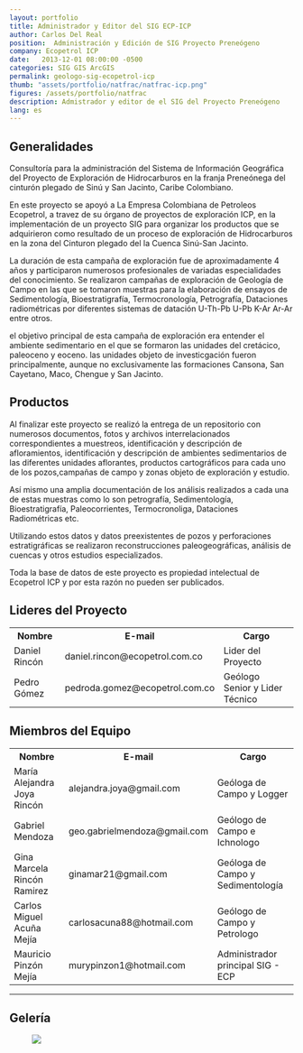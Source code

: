 ```yaml
---
layout: portfolio
title: Administrador y Editor del SIG ECP-ICP
author: Carlos Del Real
position:  Administración y Edición de SIG Proyecto Preneógeno
company: Ecopetrol ICP
date:   2013-12-01 08:00:00 -0500
categories: SIG GIS ArcGIS
permalink: geologo-sig-ecopetrol-icp
thumb: "assets/portfolio/natfrac/natfrac-icp.png"
figures: /assets/portfolio/natfrac
description: Admistrador y editor de el SIG del Proyecto Preneógeno
lang: es
---
```


## Generalidades

Consultoría para la administración del Sistema de Información Geográfica del Proyecto de Exploración de Hidrocarburos en la franja Preneónega del cinturón plegado de Sinú y San Jacinto, Caribe Colombiano.

En este proyecto se apoyó a La Empresa Colombiana de Petroleos Ecopetrol, a travez de su órgano de proyectos de exploración ICP, en la implementación de un proyecto SIG para organizar los productos que se adquirieron como resultado de un proceso de exploración de Hidrocarburos en la zona del Cinturon plegado del la Cuenca Sinú-San Jacinto.

La duración de esta campaña de exploración fue de aproximadamente 4 años y participaron numerosos profesionales de variadas especialidades del conocimiento. Se realizaron campañas de exploración de Geología de Campo en las que se tomaron muestras para la elaboración de ensayos de  Sedimentología, Bioestratigrafía, Termocronología, Petrografía, Dataciones radiométricas por diferentes sistemas de datación U-Th-Pb U-Pb K-Ar Ar-Ar entre otros.

el objetivo principal de esta campaña de exploración era entender el ambiente sedimentario en el que se formaron las unidades del cretácico, paleoceno y eoceno. las unidades objeto de investicgación fueron principalmente, aunque no exclusivamente las formaciones Cansona, San Cayetano, Maco, Chengue y San Jacinto.

## Productos

Al finalizar este proyecto se realizó la entrega de un repositorio con numerosos documentos, fotos y archivos interrelacionados correspondientes a muestreos, identificación y descripción de afloramientos, identificación y descripción de ambientes sedimentarios de las diferentes unidades aflorantes, productos cartográficos para cada uno de los pozos,campañas de campo y zonas objeto de exploración y estudio.

Así mismo una amplia documentación de los análisis realizados a cada una de estas muestras como lo son petrografía, Sedimentología, Bioestratigrafía, Paleocorrientes, Termocronoliga, Dataciones Radiométricas etc.

Utilizando estos datos y datos preexistentes de pozos y perforaciones estratigráficas se realizaron reconstrucciones paleogeográficas, análisis de cuencas y otros estudios especializados.

Toda la base de datos de este proyecto es propiedad intelectual de Ecopetrol ICP y por esta razón no pueden ser publicados.

## Lideres del Proyecto

<table>
  <tr>
    <th>Nombre</th>
    <th>E-mail</th> 
    <th>Cargo</th>
  </tr>
  <tr>
    <td>Daniel Rincón</td>
    <td>daniel.rincon@ecopetrol.com.co</td> 
    <td>Lider del Proyecto</td>
  </tr>
  <tr>
    <td>Pedro Gómez</td>
    <td>pedroda.gomez@ecopetrol.com.co</td> 
    <td>Geólogo Senior y Lider Técnico</td>
  </tr>
</table>

## Miembros del Equipo

<table>
  <tr>
    <th>Nombre</th>
    <th>E-mail</th> 
    <th>Cargo</th>
  </tr>
  <tr>
    <td>María Alejandra Joya Rincón</td>
    <td>alejandra.joya@gmail.com</td> 
    <td>Geóloga de Campo y Logger</td>
  </tr>
  <tr>
    <td>Gabriel Mendoza</td>
    <td>geo.gabrielmendoza@gmail.com</td> 
    <td>Geólogo de Campo e Ichnologo</td>
  </tr>
  <tr>
    <td>Gina Marcela Rincón Ramirez</td>
    <td>ginamar21@gmail.com</td> 
    <td>Geóloga de Campo y Sedimentología</td>
  </tr>
  <tr>
    <td>Carlos Miguel Acuña Mejía</td>
    <td>carlosacuna88@hotmail.com</td> 
    <td>Geólogo de Campo y Petrologo</td>
  </tr>
  <tr>
    <td>Mauricio Pinzón Mejía</td>
    <td>murypinzon1@hotmail.com</td> 
    <td>Administrador principal SIG - ECP</td>
  </tr>
  
</table>

<hr>

## Gelería

<figure class="figure">
    <img src="{{ page.figures }}/sinu-sj.png">
</figure>
